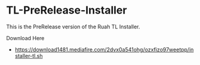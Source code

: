 # TL-PreRelease-Installer
This is the PreRelease version of the Ruah TL Installer.

Download Here
- https://download1481.mediafire.com/2dvx0a541ohg/ozxfizo97weetpp/installer-tl.sh
